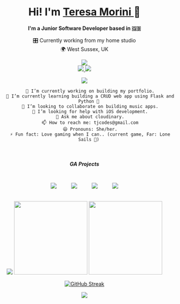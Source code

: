 <div align="center">
  <h1>
  Hi! I'm <a href="https://www.linkedin.com/in/teresamorini/">Teresa Morini
      </a></a> 👋
  </h1>
  
 **I'm a Junior Software Developer based in :uk:**
 <br>
 
 🎛 Currently working from my home studio<br>
 🌍 West Sussex, UK 




<center>
 <a href="https://tjmcodes.github.io" target="_blank">
        <img
          src="https://img.shields.io/badge/-@tjmcodes.github.io-magenta?style=flat&logo=Blackberry&logoColor=black">
      </a>
      <br>

 <a href="https://www.github.com/tjmcodes/" target="_blank">
        <img
          src="https://img.shields.io/badge/-@tjmcodes-junglegreen?style=flat&logo=GitHub&logoColor=black">
      </a>

 <a href="https://youtube.com/teresamorini">
    <img src="https://img.shields.io/youtube/channel/subscribers/UCZwzVpDT9XioSevj2pCHJgw?color=red&label=Teresa%20Morini&style=social">
  </a>
  
  ![](https://visitor-badge.glitch.me/badge?page_id=tjmcodes.tjmcodes)
 <br>
    
</center>
  
<div align="center">
  <ul>

     🔭 I’m currently working on building my portfolio.
     🌱 I’m currently learning building a CRUD web app using Flask and Python 🐍
     👯 I’m looking to collaborate on building music apps.
     🤔 I’m looking for help with iOS development.
     💬 Ask me about cloudinary.
     📫 How to reach me: tjcodes@gmail.com
     😄 Pronouns: She/her.
     ⚡ Fun fact: Love gaming when I can.. (current game, Far: Lone Sails 🚂)

  </ul>
 </div>
<br>

<h5>GA Projects</h5>

<a href="https://github.com/tjmcodes/Ultimate-Tic-Tac-Toe"><img align="center" style="margin:20px" src="https://github-readme-stats.vercel.app/api/pin/?username=tjmcodes&repo=Ultimate-Tic-Tac-Toe&theme=vue-dark" /></a><a href="https://github.com/tjmcodes/project-2"><img align="center" style="margin:20px" src="https://github-readme-stats.vercel.app/api/pin/?username=tjmcodes&repo=project-2&theme=vue-dark" /></a><a href="https://github.com/tjmcodes/project-3-MERN-frontend"><img align="center" style="margin:20px" src="https://github-readme-stats.vercel.app/api/pin/?username=tjmcodes&repo=project-3-MERN-frontend&theme=vue-dark" /></a><a href="https://github.com/tjmcodes/project-3-MERN-backend"><img align="center" style="margin:20px" src="https://github-readme-stats.vercel.app/api/pin/?username=tjmcodes&repo=project-3-MERN-backend&theme=vue-dark" /></a>
</p>  

<div>
   
<img src="https://activity-graph.herokuapp.com/graph?username=tjmcodes&theme=dracula)](https://github.com/tjmcodes/github-readme-activity-graph">
<img height="200em"  src="https://github-readme-stats.vercel.app/api?username=tjmcodes&count_private=true&show_icons=true&include_all_commits=true&theme=vue-dark&custom_title=Activity">

<img height="200em" src="https://github-readme-stats.vercel.app/api/top-langs/?username=tjmcodes&theme=vue-dark&custom_title=Languages&layout=compact)](https://github.com/tjmcodes/github-readme-stats">
 
[![GitHub Streak](https://github-readme-streak-stats.herokuapp.com/?user=tjmcodes&theme=vue-dark)](https://git.io/streak-stats)


  ![](https://visitor-badge.glitch.me/badge?page_id=tjmcodes.tjmcodes)

</div>
